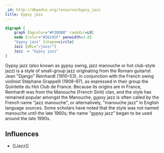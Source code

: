 ```yaml
---
_id: http://dbpedia.org/resource/Gypsy_jazz
title: Gypsy jazz
---
```


```dot
digraph {
	graph [bgcolor="#F3DDB8" rankdir=LR]
	node [color="#26242F" penwidth=3.0]
	"Gypsy jazz" [shape=circle]
	Jazz [URL="/jazz/"]
	Jazz -> "Gypsy jazz"
}
```

Gypsy jazz (also known as gypsy swing, jazz manouche or hot club-style jazz) is a style of small-group jazz originating from the Romani guitarist Jean "Django" Reinhardt (1910–53), in conjunction with the French swing violinist Stéphane Grappelli (1908–97), as expressed in their group the Quintette du Hot Club de France. Because its origins are in France, Reinhardt was from the Manouche (French Sinti) clan, and the style has remained popular amongst the Manouche, gypsy jazz is often called by the French name "jazz manouche", or alternatively, "manouche jazz" in English language sources. Some scholars have noted that the style was not named manouche until the late 1960s; the name "gypsy jazz" began to be used around the late 1990s.

## Influences

- [[Jazz]]
